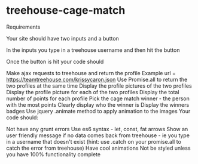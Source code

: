 # treehouse-cage-match
Requirements

Your site should have two inputs and a button

In the inputs you type in a treehouse username and then hit the button

Once the button is hit your code should

Make ajax requests to treehouse and return the profile
Example url = https://teamtreehouse.com/krissycaron.json
Use Promise.all to return the two profiles at the same time
Display the profile pictures of the two profiles
Display the profile picture for each of the two profiles
Display the total number of points for each profile
Pick the cage match winner - the person with the most points
Clearly display who the winner is
Display the winners badges
Use jquery .animate method to apply animation to the images
Your code should:

Not have any grunt errors
Use es6 syntax - let, const, fat arrows
Show an user friendly message if no data comes back from treehouse - ie you type in a username that doesn't exist (hint: use .catch on your promise.all to catch the error from treehouse)
Have cool animations
Not be styled unless you have 100% functionality complete
